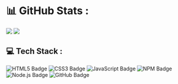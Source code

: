 # 📊 GitHub Stats :
<div>
  <img src="https://github-readme-stats.vercel.app/api/top-langs/?username=Philippeletug&theme=dark&hide_border=false&include_all_commits=false&count_private=false&layout=compact">
  <img src="https://github-readme-stats.vercel.app/api?username=Philippeletug&theme=dark&hide_border=false&include_all_commits=false&count_private=false">
</div>

## 💻 Tech Stack :
<div>
  <img src="https://img.shields.io/badge/html5-%23E34F26.svg?style=for-the-badge&logo=html5&logoColor=white" alt="HTML5 Badge">
  <img src="https://img.shields.io/badge/css3-%231572B6.svg?style=for-the-badge&logo=css3&logoColor=white" alt="CSS3 Badge">
  <img src="https://img.shields.io/badge/javascript-%23323330.svg?style=for-the-badge&logo=javascript&logoColor=%23F7DF1E" alt="JavaScript Badge">
  <img src="https://img.shields.io/badge/NPM-%23CB3837.svg?style=for-the-badge&logo=npm&logoColor=white" alt="NPM Badge">
  <img src="https://img.shields.io/badge/node.js-6DA55F?style=for-the-badge&logo=node.js&logoColor=white" alt="Node.js Badge">
  <img src="https://img.shields.io/badge/github-%23121011.svg?style=for-the-badge&logo=github&logoColor=white" alt="GitHub Badge">
</div>
